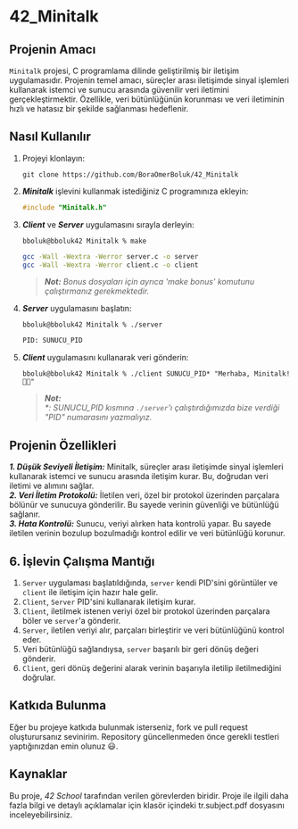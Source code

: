 # 42_Minitalk

## Projenin Amacı
`Minitalk` projesi, C programlama dilinde geliştirilmiş bir iletişim uygulamasıdır. Projenin temel amacı, süreçler arası iletişimde sinyal işlemleri kullanarak istemci ve sunucu arasında güvenilir veri iletimini gerçekleştirmektir. Özellikle, veri bütünlüğünün korunması ve veri iletiminin hızlı ve hatasız bir şekilde sağlanması hedeflenir.

## Nasıl Kullanılır

1. Projeyi klonlayın:
   ```Console
   git clone https://github.com/BoraOmerBoluk/42_Minitalk
   ```
   
2. ***Minitalk*** işlevini kullanmak istediğiniz C programınıza ekleyin:
   ```C
   #include "Minitalk.h"
   ```
   
3. ***Client*** ve ***Server*** uygulamasını sırayla derleyin:
   ```Console
   bboluk@bboluk42 Minitalk % make
   ```
   ```sh  
   gcc -Wall -Wextra -Werror server.c -o server
   gcc -Wall -Wextra -Werror client.c -o client
   ```
   > _**Not:** Bonus dosyaları için ayrıca 'make bonus' komutunu çalıştırmanız gerekmektedir._

4. ***Server*** uygulamasını başlatın:
    ```Console
    bboluk@bboluk42 Minitalk % ./server
    ```
    ```sh
    PID: SUNUCU_PID
    ```
5. ***Client*** uygulamasını kullanarak veri gönderin:
    ```Console
    bboluk@bboluk42 Minitalk % ./client SUNUCU_PID* "Merhaba, Minitalk!👋🏻"
    ```
   > _**Not:**  
   > *: SUNUCU_PID kısmına `./server`'ı çalıştırdığımızda bize verdiği "PID" numarasını yazmalıyız._

## Projenin Özellikleri
***1. Düşük Seviyeli İletişim:*** Minitalk, süreçler arası iletişimde sinyal işlemleri kullanarak istemci ve sunucu arasında iletişim kurar. Bu, doğrudan veri iletimi ve alımını sağlar.  
***2. Veri İletim Protokolü:*** İletilen veri, özel bir protokol üzerinden parçalara bölünür ve sunucuya gönderilir. Bu sayede verinin güvenliği ve bütünlüğü sağlanır.  
***3. Hata Kontrolü:*** Sunucu, veriyi alırken hata kontrolü yapar. Bu sayede iletilen verinin bozulup bozulmadığı kontrol edilir ve veri bütünlüğü korunur.  

## 6. İşlevin Çalışma Mantığı  
1. `Server` uygulaması başlatıldığında, `server` kendi PID'sini görüntüler ve `client` ile iletişim için hazır hale gelir.
2. `Client`, `Server` PID'sini kullanarak iletişim kurar.
3. `Client`, iletilmek istenen veriyi özel bir protokol üzerinden parçalara böler ve `server`'a gönderir.
4. `Server`, iletilen veriyi alır, parçaları birleştirir ve veri bütünlüğünü kontrol eder.
5. Veri bütünlüğü sağlandıysa, `server` başarılı bir geri dönüş değeri gönderir.
6. `Client`, geri dönüş değerini alarak verinin başarıyla iletilip iletilmediğini doğrular.

## Katkıda Bulunma
Eğer bu projeye katkıda bulunmak isterseniz, fork ve pull request oluşturursanız sevinirim. Repository güncellenmeden önce gerekli testleri yaptığınızdan emin olunuz 😃.
 
## Kaynaklar  
Bu proje, _42 School_ tarafından verilen görevlerden biridir. Proje ile ilgili daha fazla bilgi ve detaylı açıklamalar için klasör içindeki tr.subject.pdf dosyasını inceleyebilirsiniz.
